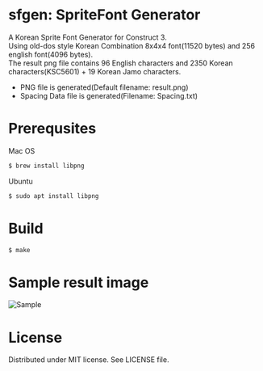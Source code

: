 # sfgen: SpriteFont Generator

A Korean Sprite Font Generator for Construct 3.  
Using old-dos style Korean Combination 8x4x4 font(11520 bytes) and 256 english font(4096 bytes).  
The result png file contains 96 English characters and 2350 Korean characters(KSC5601) + 19 Korean Jamo characters.

  - PNG file is generated(Default filename: result.png)
  - Spacing Data file is generated(Filename: Spacing.txt)

# Prerequsites
Mac OS
```sh
$ brew install libpng
```

Ubuntu
```sh
$ sudo apt install libpng
```

# Build
```sh
$ make
```

# Sample result image
![Sample](https://1.bp.blogspot.com/-uvCxTqeLWbg/WyKGyW0TvtI/AAAAAAAAAPI/pRIVgKL78S4Pknuc_zggjLbf5Q280ZmtgCLcBGAs/s1600/result.png)

# License
Distributed under MIT license. See LICENSE file.
